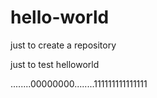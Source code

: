 # hello-world
just to create a repository


just to test helloworld



........00000000........111111111111111
